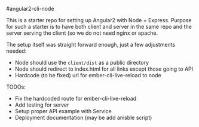 #angular2-cli-node

This is a starter repo for setting up Angular2 with Node + Express. Purpose for such a starter is to have both client and server in the same repo and the server serving the client (so we do not need nginx or apache.

The setup itself was straight forward enough, just a few adjustments needed:
- Node should use the `client/dist` as a public directory
- Node should redirect to index.html for all links except those going to API
- Hardcode (to be fixed) url for ember-cli-live-reload to node

TODOs:
- Fix the hardcoded route for ember-cli-live-reload
- Add testing for server
- Setup proper API example with Service
- Deployment documentation (may be add anisble script)
